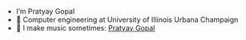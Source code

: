 
- I’m Pratyay Gopal 
- 🪫 Computer engineering at University of Illinois Urbana Champaign 
- 🎵 I make music sometimes: <a href="https://www.youtube.com/@pratyaygopal">Pratyay Gopal</a>



